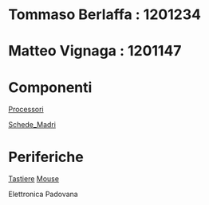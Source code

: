 # Tommaso Berlaffa : 1201234
# Matteo Vignaga : 1201147

# Componenti
[Processori](Componenti/Processori.md)

[Schede_Madri](Componenti/Schede_Madri.md)
# Periferiche
[Tastiere](Periferiche/Tastiere.md)
[Mouse](Periferiche/Mouse.md)

Elettronica Padovana
